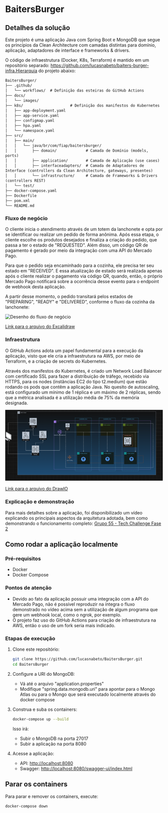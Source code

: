 # BaitersBurger

## Detalhes da solução

Este projeto é uma aplicação Java com Spring Boot e MongoDB que segue os princípios da Clean Architecture com camadas distintas para domínio, aplicação, adaptadores de interface e frameworks & drivers.

O código de infraestrutura (Docker, K8s, Terraform) é mantido em um repositório separado: https://github.com/lucasnabeto/baiters-burger-infra.Hierarquia do projeto abaixo:

```
BaitersBurger/
├── .github/
│   └── workflows/  # Definição das esteiras do GitHub Actions
├── docs/
│   └── images/
├── k8s/                     # Definição dos manifestos do Kubernetes
│   ├── app-deployment.yaml
│   ├── app-service.yaml
│   ├── configmap.yaml
│   ├── hpa.yaml
│   └── namespace.yaml
├── src/
│   ├── main/
│   │   └── java/br/com/fiap/baitersburger/
│   │       ├── domain/             # Camada de Domínio (models, ports)
│   │       ├── application/        # Camada de Aplicação (use cases)
│   │       ├── interfaceadapters/  # Camada de Adaptadores de Interface (controllers da Clean Architecture, gateways, presentes)
│   │       └── infrastructure/     # Camada de Frameworks & Drivers (controllers REST)
│   └── test/
├── docker-compose.yaml
├── Dockerfile
├── pom.xml
└── README.md
```

### Fluxo de negócio

O cliente inicia o atendimento através de um totem da lanchonete e opta por se identificar ou realizar um pedido de forma anônima. Após essa etapa, o cliente escolhe os produtos desejados e finaliza a criação do pedido, que passa a ter o estado de "REQUESTED". Além disso, um código QR de pagamento é gerado por meio da integração com uma API do Mercado Pago.

Para que o pedido seja encaminhado para a cozinha, ele precisa ter seu estado em "RECEIVED". E essa atualização de estado será realizada apenas após o cliente realizar o pagamento via código QR, quando, então, o próprio Mercado Pago notificará sobre a ocorrência desse evento para o endpoint de webhook desta aplicação.

A partir desse momento, o pedido transitará pelos estados de "PREPARING", "READY" e "DELIVERED", conforme o fluxo da cozinha da lanchonete:

![Desenho do fluxo de negócio](./docs/images/business-flow.png)

[Link para o arquivo do Excalidraw](./docs/business-flow.excalidraw)

### Infraestrutura

O GitHub Actions adota um papel fundamental para a execução da aplicação, visto que ele cria a infraestrutura na AWS, por meio de Terraform, e a criação de secrets do Kubernetes.

Através dos manifestos do Kubernetes, é criado um Network Load Balancer com certificado SSL para fazer a distribuição de tráfego, recebido via HTTPS, para os nodes (instâncias EC2 do tipo t2.medium) que estão rodando os pods que contêm a aplicação Java. No quesito de autoscaling, está configurado um mínimo de 1 réplica e um máximo de 2 réplicas, sendo que a métrica analisada é a utilização média de 75% da memória designada.

![Desenho da infraestrutura](./docs/images/infra-solution.png)

[Link para o arquivo do DrawIO](./docs/images/infra-solution.drawio)

### Explicação e demonstração

Para mais detalhes sobre a aplicação, foi disponibilizado um vídeo explicando os principais aspectos da arquitetura adotada, bem como demonstrando o funcionamento completo: [Grupo 55 - Tech Challenge Fase 2](https://www.youtube.com/watch?v=bNxd-jVBrq8)

## Como rodar a aplicação localmente

### Pré-requisitos

-   Docker
-   Docker Compose

### Pontos de atenção

-   Devido ao fato da aplicação possuir uma integração com a API do Mercado Pago, não é possível reproduzir na íntegra o fluxo demonstrado no vídeo acima sem a utilização de algum programa que gere um webhook local, como o ngrok, por exemplo.
-   O projeto faz uso do GitHub Actions para criação de infraestrutura na AWS, então o uso de um fork seria mais indicado.

### Etapas de execução

1. Clone este repositório:

    ```bash
    git clone https://github.com/lucasnabeto/BaitersBurger.git
    cd BaitersBurger
    ```

2. Configure a URI do MongoDB:

    - Vá até o arquivo "application.properties"
    - Modifique "spring.data.mongodb.uri" para apontar para o Mongo Atlas ou para o Mongo que será executado localmente através do docker compose

3. Construa e suba os containers:

    ```bash
    docker-compose up --build
    ```

    Isso irá:

    - Subir o MongoDB na porta 27017
    - Subir a aplicação na porta 8080

4. Acesse a aplicação:
    - API: [http://localhost:8080](http://localhost:8080)
    - Swagger: [http://localhost:8080/swagger-ui/index.html](http://localhost:8080/swagger-ui/index.html)

## Parar os containers

Para parar e remover os containers, execute:

```bash
docker-compose down
```

